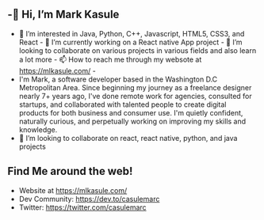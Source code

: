 
## -👋 Hi, I’m Mark Kasule
- 👀 I’m interested in Java, Python, C++, Javascript, HTML5, CSS3, and React - 🌱 I’m currently working on a React native App project - 💞️ I’m looking to collaborate on various projects in various fields and also learn a lot more - 📫 How to reach me through my websote at https://mlkasule.com/ - 
- I'm Mark, a software developer based in the Washington D.C Metropolitan Area. Since beginning my journey as a freelance designer nearly 7+ years ago, I've done remote work for agencies, consulted for startups, and collaborated with talented people to create digital products for both business and consumer use. I'm quietly confident, naturally curious, and perpetually working on improving my skills and knowledge.
- 👯 I’m looking to collaborate on react, react native, python, and java projects
## Find Me around the web!
- Website at https://mlkasule.com/ 
- Dev Community: https://dev.to/casulemarc
- Twitter: https://twitter.com/casulemarc


<!--
**casulemarc/casulemarc** is a ✨ _special_ ✨ repository because its `README.md` (this file) appears on your GitHub profile.

Here are some ideas to get you started:

- 🔭 I’m currently working on ...
- 🌱 I’m currently learning ...
- 👯 I’m looking to collaborate on ...
- 🤔 I’m looking for help with ...
- 💬 Ask me about ...
- 📫 How to reach me: ...
- 😄 Pronouns: ...
- ⚡ Fun fact: ...
-->
